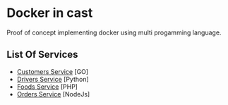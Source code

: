 # Docker in cast

Proof of concept implementing docker using multi progamming language.

## List Of Services

- [Customers Service](https://github.com/zeihanaulia/docker-cast/tree/master/customers) [GO]
- [Drivers Service](https://github.com/zeihanaulia/docker-cast/tree/master/drivers)   [Python]
- [Foods Service](https://github.com/zeihanaulia/docker-cast/tree/master/foods)     [PHP]
- [Orders Service](https://github.com/zeihanaulia/docker-cast/tree/master/orders)    [NodeJs]